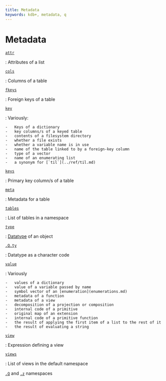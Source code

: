 ```yaml
---
title: Metadata
keywords: kdb+, metadata, q
---
```


# Metadata




[`attr`](../ref/attr.md)

: Attributes of a list

[`cols`](../ref/cols.md#cols)

: Columns of a table

[`fkeys`](../ref/fkeys.md)

: Foreign keys of a table

[`key`](../ref/key.md)

: Variously: 

    -   Keys of a dictionary
    -   key columns/s of a keyed table
    -   contents of a filesystem directory
    -   whether a file exists
    -   whether a variable name is in use
    -   name of the table linked to by a foreign-key column
    -   type of a vector
    -   name of an enumerating list
    -   a synonym for [`til`](../ref/til.md)

[`keys`](../ref/keys.md#keys)

: Primary key column/s of a table

[`meta`](../ref/meta.md)

: Metadata for a table

[`tables`](../ref/tables.md)

: List of tables in a namespace

[`type`](../ref/type.md)

: [Datatype](datatypes.md) of an object

[`.Q.ty`](../ref/dotq.md#qty-type)

: Datatype as a character code

[`value`](../ref/value.md)

: Variously

    -   values of a dictionary
    -   value of a variable passed by name
    -   symbol vector of an [enumeration](enumerations.md)
    -   metadata of a function
    -   metadata of a view
    -   decomposition of a projection or composition
    -   internal code of a primitive
    -   original map of an extension
    -   internal code of a primitive function
    -   the result of applying the first item of a list to the rest of it
    -   the result of evaluating a string


[`view`](../ref/view.md)

: Expression defining a view

[`views`](../ref/view.md#views)

: List of views in the default namespace


<i class="far fa-hand-point-right"></i>
[`.Q`](../ref/dotq.md) and
[`.z`](../ref/dotz.md) namespaces
